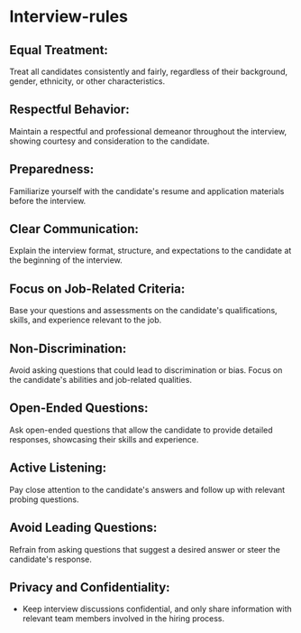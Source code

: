 # Interview-rules
## Equal Treatment:

Treat all candidates consistently and fairly, regardless of their background, gender, ethnicity, or other characteristics.
## Respectful Behavior:

Maintain a respectful and professional demeanor throughout the interview, showing courtesy and consideration to the candidate.
## Preparedness:

Familiarize yourself with the candidate's resume and application materials before the interview.
## Clear Communication:

Explain the interview format, structure, and expectations to the candidate at the beginning of the interview.
## Focus on Job-Related Criteria:

Base your questions and assessments on the candidate's qualifications, skills, and experience relevant to the job.
## Non-Discrimination:

Avoid asking questions that could lead to discrimination or bias. Focus on the candidate's abilities and job-related qualities.
## Open-Ended Questions:

Ask open-ended questions that allow the candidate to provide detailed responses, showcasing their skills and experience.
## Active Listening:

Pay close attention to the candidate's answers and follow up with relevant probing questions.
## Avoid Leading Questions:

Refrain from asking questions that suggest a desired answer or steer the candidate's response.
## Privacy and Confidentiality:
- Keep interview discussions confidential, and only share information with relevant team members involved in the hiring process.






